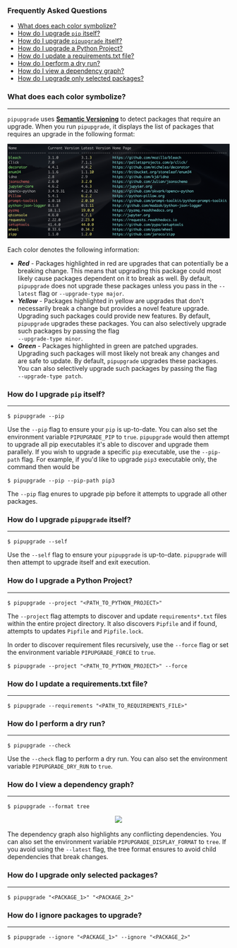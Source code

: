 ### Frequently Asked Questions

* [What does each color symbolize?](#what-does-each-color-symbolize)
* [How do I upgrade `pip` itself?](#how-do-i-upgrade-pip-itself)
* [How do I upgrade `pipupgrade` itself?](#how-do-i-upgrade-pipupgrade-itself)
* [How do I upgrade a Python Project?](#how-do-i-upgrade-a-python-project)
* [How do I update a requirements.txt file?](#how-do-i-update-a-requirementstxt-file)
* [How do I perform a dry run?](#how-do-i-perform-a-dry-run)
* [How do I view a dependency graph?](#how-do-i-view-a-dependency-graph)
* [How do I upgrade only selected packages?](#how-do-i-upgrade-only-selected-packages)

### What does each color symbolize?
---

`pipupgrade` uses **[Semantic Versioning](https://semver.org/)** to detect packages 
that require an upgrade. When you run `pipupgrade`, it displays the list of packages 
that requires an upgrade in the following format:

<div align="center">
  <img src="docs/source/assets/demos/pipupgrade-list.png">
</div>

Each color denotes the following information:

* ***Red*** - Packages highlighted in red are upgrades that can potentially be a breaking change.
This means that upgrading this package could most likely cause packages dependent on it to break as well.
By default, `pipupgrade` does not upgrade these packages unless you pass in the `--latest` flag or
`--upgrade-type major`.
* ***Yellow*** - Packages highlighted in yellow are upgrades that don't necessarily break a change but 
provides a novel feature upgrade. Upgrading such packages could provide new features. By default,
`pipupgrade` upgrades these packages. You can also selectively upgrade such packages by passing the flag  
`--upgrade-type minor`.
* ***Green*** - Packages highlighted in green are patched upgrades. Upgrading such packages will most likely not break any changes and are safe to update. By default,
`pipupgrade` upgrades these packages. You can also selectively upgrade such packages by passing the flag  
`--upgrade-type patch`.

### How do I upgrade `pip` itself?
---

```
$ pipupgrade --pip
```

Use the `--pip` flag to ensure your `pip` is up-to-date. You can also set the 
environment variable `PIPUPGRADE_PIP` to `true`. `pipupgrade` would then 
attempt to upgrade all pip executables it's able to discover and upgrade 
them parallely. If you wish to upgrade a specific `pip` executable, use the 
`--pip-path` flag. For example, if you'd like to upgrade `pip3` executable only, 
the command then would be

```
$ pipupgrade --pip --pip-path pip3
```

The `--pip` flag enures to upgrade pip before it attempts to upgrade all other 
packages.

### How do I upgrade `pipupgrade` itself?
---

```
$ pipupgrade --self
```

Use the `--self` flag to ensure your `pipupgrade` is up-to-date. `pipupgrade`
 will then attempt to upgrade itself and exit execution.

### How do I upgrade a Python Project?
---

```
$ pipupgrade --project "<PATH_TO_PYTHON_PROJECT>"
```

The `--project` flag attempts to discover and update `requirements*.txt` files 
within the entire project directory. It also discovers `Pipfile` 
and if found, attempts to updates `Pipfile` and `Pipfile.lock`.

In order to discover requirement files recursively, use the `--force` flag
 or set the environment variable `PIPUPGRADE_FORCE` to `true`.

```
$ pipupgrade --project "<PATH_TO_PYTHON_PROJECT>" --force
```

### How do I update a requirements.txt file?
---

```
$ pipupgrade --requirements "<PATH_TO_REQUIREMENTS_FILE>"
```

### How do I perform a dry run?
---

```
$ pipupgrade --check
```

Use the `--check` flag to perform a dry run. You can also set the 
environment variable `PIPUPGRADE_DRY_RUN` to `true`.

### How do I view a dependency graph?
---

```
$ pipupgrade --format tree
```

<div align="center">
  <img src="docs/source/assets/demos/pipupgrade-format-tree.gif">
</div>

The dependency graph also highlights any conflicting dependencies. 
You can also set the environment variable `PIPUPGRADE_DISPLAY_FORMAT` to `tree`.
 If you avoid using the `--latest` flag, the tree format ensures to avoid
 child dependencies that break changes.

### How do I upgrade only selected packages?
---

```
$ pipupgrade "<PACKAGE_1>" "<PACKAGE_2>"
```

### How do I ignore packages to upgrade?
---

```
$ pipupgrade --ignore "<PACKAGE_1>" --ignore "<PACKAGE_2>"
```